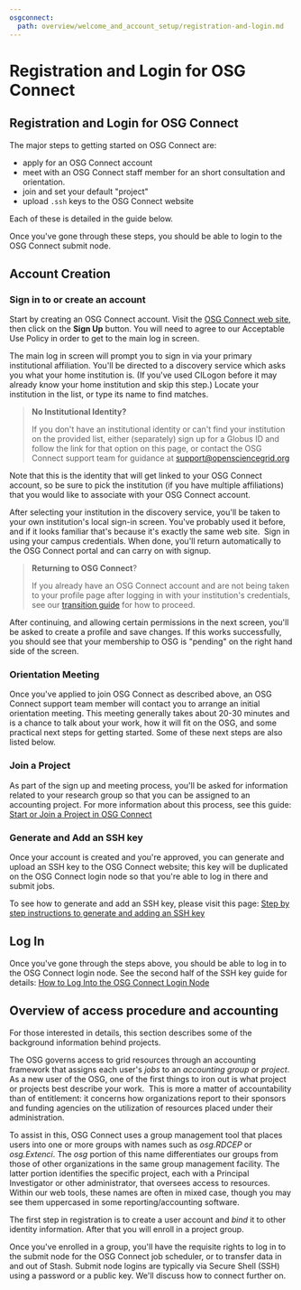 ```yaml
---
osgconnect:
  path: overview/welcome_and_account_setup/registration-and-login.md
---
```


Registration and Login for OSG Connect 
====================================



## Registration and Login for OSG Connect

The major steps to getting started on OSG Connect are: 

* apply for an OSG Connect account
* meet with an OSG Connect staff member for an short consultation and orientation. 
* join and set your default "project"
* upload `.ssh` keys to the OSG Connect website

Each of these is detailed in the guide below. 

Once you've gone through these steps, you should be able to login to the OSG Connect
submit node.  

## Account Creation

### Sign in to or create an account

Start by creating an OSG Connect account. Visit the [OSG Connect web
site](<https://osgconnect.net/>), then click on the **Sign Up** button. You 
will need to agree to our Acceptable Use Policy in order to get to the 
main log in screen. 

The main log in screen will prompt you to sign in via your primary institutional 
affiliation. You'll be directed to a discovery
service which asks you what your home institution is. (If you've used CILogon
before it may already know your home institution and skip this step.) Locate
your institution in the list, or type its name to find matches. 

> **No Institutional Identity?**
> 
> If you don't have an institutional identity or can't find your institution 
> on the provided list, either (separately) sign up for a Globus ID and follow 
> the link for that option on this page, or contact the OSG Connect support 
> team for guidance at support@opensciencegrid.org

Note that this is the identity that will get linked to your OSG Connect account, 
so be sure to pick the institution (if you have multiple affiliations) that 
you would like to associate with your OSG Connect account. 

After selecting your institution in the discovery service, you'll be taken to
your own institution's local sign-in screen. You've probably used it before,
and if it looks familiar that's because it's exactly the same web site.  Sign in
using your campus credentials. When done, you'll return automatically to the
OSG Connect portal and can carry on with signup.

> **Returning to OSG Connect**?
> 
> If you already have an OSG Connect account and are not being taken to your 
> profile page after logging in with your institution's credentials, 
> see our [transition guide](12000065909#action-items) for 
> how to proceed.

After continuing, and allowing certain permissions in the next screen, you'll be 
asked to create a profile and save changes. If this works successfully, you should 
see that your membership to OSG is "pending" on the right hand side of the screen. 

### Orientation Meeting

Once you've applied to join OSG Connect as described above, an OSG Connect support 
team member will contact you to arrange an initial orientation meeting. This meeting 
generally takes about 20-30 minutes and is a chance to talk about your work, how it will 
fit on the OSG, and some practical next steps for getting started. Some of these 
next steps are also listed below. 

### Join a Project

As part of the sign up and meeting process, you'll be asked for information related 
to your research group so that you can be assigned to an accounting project. For 
more information about this process, see this guide: [Start or Join a Project in OSG Connect][projects]

### Generate and Add an SSH key

Once your account is created and you're approved, you can generate and upload an 
SSH key to the OSG Connect website; this key will be duplicated on the OSG Connect 
login node so that you're able to log in there and submit jobs. 

To see how to generate and add an SSH key, please visit this 
page: [Step by step instructions to generate and adding an SSH key][ssh-key]

## Log In

Once you've gone through the steps above, you should be able to log in to the OSG Connect 
login node. See the second half of the SSH key guide for details: 
[How to Log Into the OSG Connect Login Node][ssh-key]

## Overview of access procedure and accounting

For those interested in details, this section describes some of the background 
information behind projects. 

The OSG governs access to grid resources through an accounting
framework that assigns each user's *jobs* to an *accounting group* or *project*.
As a new user of the OSG, one of the first things to iron out is what
project or projects best describe your work.  This is more a matter of
accountability than of entitlement: it concerns how organizations report to
their sponsors and funding agencies on the utilization of resources placed under
their administration.

To assist in this, OSG Connect uses a group management tool that places users
into one or more groups with names such as *osg.RDCEP* or *osg.Extenci*. 
The *osg* portion of this name differentiates our groups from those of 
other organizations in the same group management facility. The latter portion 
identifies the specific project, each with a Principal Investigator or other 
administrator, that oversees access to resources. Within our web tools, these 
names are often in mixed case, though you may see them uppercased in some 
reporting/accounting software.

The first step in registration is to create a user account and *bind* it to
other identity information. After that you will enroll in a project group.

Once you've enrolled in a group, you'll have the requisite rights to log in to
the submit node for the OSG Connect job scheduler, or to transfer data in and
out of Stash. Submit node logins are typically via Secure Shell (SSH) using a
password or a public key. We'll discuss how to connect further on.

[ssh-key]: ../../overview/welcome_and_account_setup/generate-add-sshkey/
[projects]: ../../overview/welcome_and_account_setup/starting-project/